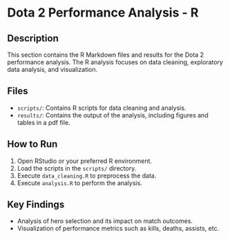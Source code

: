 # Dota 2 Performance Analysis - R

## Description
This section contains the R Markdown files and results for the Dota 2 performance analysis. The R analysis focuses on data cleaning, exploratory data analysis, and visualization.

## Files
- `scripts/`: Contains R scripts for data cleaning and analysis.
- `results/`: Contains the output of the analysis, including figures and tables in a pdf file.

## How to Run
1. Open RStudio or your preferred R environment.
2. Load the scripts in the `scripts/` directory.
3. Execute `data_cleaning.R` to preprocess the data.
4. Execute `analysis.R` to perform the analysis.

## Key Findings
- Analysis of hero selection and its impact on match outcomes.
- Visualization of performance metrics such as kills, deaths, assists, etc.
